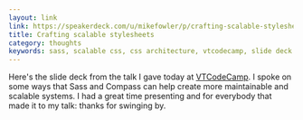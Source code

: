 ```yaml
---
layout: link
link: https://speakerdeck.com/u/mikefowler/p/crafting-scalable-stylesheets
title: Crafting scalable stylesheets
category: thoughts
keywords: sass, scalable css, css architecture, vtcodecamp, slide deck
---
```

Here's the slide deck from the talk I gave today at [VTCodeCamp](http://vtcodecamp.org). I spoke on some ways that Sass and Compass can help create more maintainable and scalable systems. I had a great time presenting and for everybody that made it to my talk: thanks for swinging by.